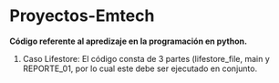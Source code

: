 # Proyectos-Emtech
**Código referente al apredizaje en la programación en python.** 
1) Caso Lifestore: El código consta de 3 partes (lifestore_file, main y REPORTE_01, por lo cual este debe ser ejecutado en conjunto.
